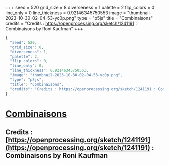 +++
seed = 520
grid_size = 8
diverseness = 1
palette = 2
flip_colors = 0
line_only = 0
line_thickness = 0.92146345750553
image = "thumbnail-2023-10-30-02-04-53-yc0p.png"
type = "p5js"
title = "Combinaisons"
credits = "Credits : https://openprocessing.org/sketch/1241191 : Combinaisons by Roni Kaufman"
+++




~~~javascript
{
  "seed": 520,
  "grid_size": 8,
  "diverseness": 1,
  "palette": 2,
  "flip_colors": 0,
  "line_only": 0,
  "line_thickness": 0.92146345750553,
  "image": "thumbnail-2023-10-30-02-04-53-yc0p.png",
  "type": "p5js",
  "title": "Combinaisons",
  "credits": "Credits : https://openprocessing.org/sketch/1241191 : Combinaisons by Roni Kaufman"
}
~~~



# [Combinaisons](https://openprocessing.org/sketch/2066485)

## Credits : [https://openprocessing.org/sketch/1241191](https://openprocessing.org/sketch/1241191) : Combinaisons by Roni Kaufman 

